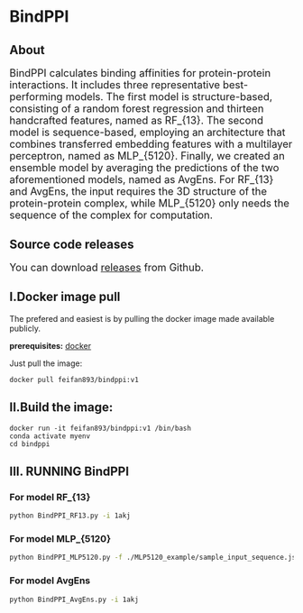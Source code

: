 # BindPPI
## About
<font size=4>

BindPPI calculates binding affinities for protein-protein interactions. It includes three representative best-performing models. The first model is structure-based, consisting of a random forest regression and thirteen handcrafted features, named as RF_{13}. The second model is sequence-based, employing an architecture that combines transferred embedding features with a multilayer perceptron, named as MLP_{5120}. Finally, we created an ensemble model by averaging the predictions of the two aforementioned models, named as AvgEns. For RF_{13} and AvgEns, the input requires the 3D structure of the protein-protein complex, while MLP_{5120} only needs the sequence of the complex for computation.

</font>

## Source code releases
<font size=4> 
  
You can download [releases](https://github.com/minghuilab/BindPPI/releases/download/v1.0/bindppi.tar.gz) from Github.

</font>

## I.Docker image pull
The prefered and easiest is by pulling the docker image made available publicly.

**prerequisites:** [docker](https://docs.docker.com/get-docker/)

Just pull the image:

```
docker pull feifan893/bindppi:v1
```

## II.Build the image:

```
docker run -it feifan893/bindppi:v1 /bin/bash
conda activate myenv
cd bindppi
```

## III. RUNNING BindPPI

### For model RF_{13}
```sh
python BindPPI_RF13.py -i 1akj
```

### For model MLP_{5120}
```sh
python BindPPI_MLP5120.py -f ./MLP5120_example/sample_input_sequence.json -o your_output_file
```

### For model AvgEns
```sh
python BindPPI_AvgEns.py -i 1akj
```
